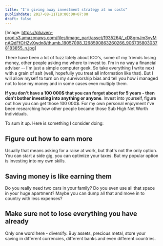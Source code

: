 ```yaml
---
title: "I'm giving away investment strategy at no costs"
publishdate: 2017-08-11T10:00:00+07:00
draft: false
---
```


 [Image: https://phaven-prod.s3.amazonaws.com/files/image_part/asset/1935264/_xD8gmJm3yyMnAQdFfOHZvXwdn8/thumb_18057098_1268590863260266_9067358030378183855_n.jpg]

There have been a lot of fuzz lately about ICO's, some of my friends losing money, other people asking me where to invest to. I'm in no way a financial adviser -- I'm just a simple computer geek. So take everything I write next with a grain of salt (well, hopefully you treat all information like that).  But I will allow myself to turn on my survivorship bias and tell you how i managed not to lose my money and in some cases even multiply them.

**If you don't have a 100 000$ that you can forget about for 5 years - then don't bother investing into anything or anyone**. Invest into yourself, figure out how you can get those 100 000$. For my own personal enjoyment i've been researching how other people became those Sub High Net Worth Individuals.

To sum it up. Here is something I consider doing:

## Figure out how to earn more

Usually that means asking for a raise at work, but that's not the only option. You can start a side gig, you can optimize your taxes. But my popular option is investing into my own skills.

## Saving money is like earning them

Do you really need two cars in your family? Do you even use all that space in your huge apartment? Maybe you can dump all that and move in to country with less expenses?

## Make sure not to lose everything you have already

Only one word here - diversify. Buy assets, precious metal, store your saving in different currencies, different banks and even different countries.


